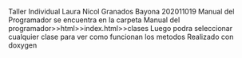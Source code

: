 Taller Individual 
Laura Nicol Granados Bayona 
202011019
Manual del Programador se encuentra en la carpeta Manual del programador>>html>>index.html>>clases 
Luego podra seleccionar cualquier clase para ver como funcionan los metodos 
Realizado con doxygen 
